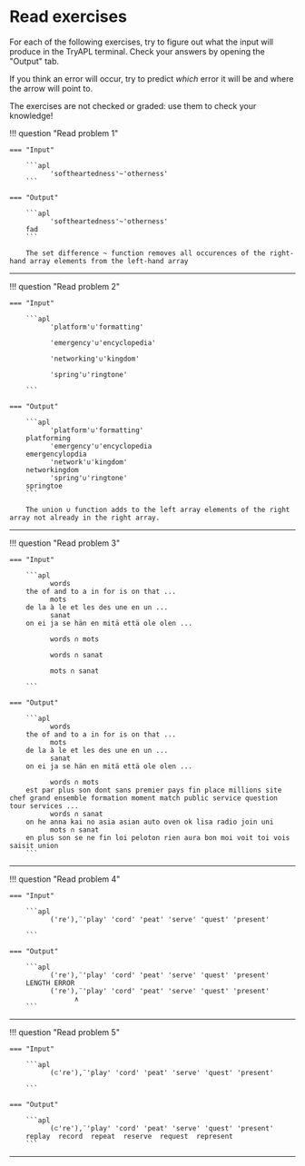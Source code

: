 # Read exercises

For each of the following exercises, try to figure out what the input will produce in the TryAPL terminal.
Check your answers by opening the "Output" tab.

If you think an error will occur, try to predict _which_ error it will be and where the arrow will point to.

The exercises are not checked or graded: use them to check your knowledge!


!!! question "Read problem 1"

    === "Input"
    
        ```apl
              'softheartedness'~'otherness'
        ```

    === "Output"

        ```apl
              'softheartedness'~'otherness'
        fad
        ```

        The set difference ~ function removes all occurences of the right-hand array elements from the left-hand array

---

!!! question "Read problem 2"

    === "Input"
    
        ```apl
              'platform'∪'formatting'
        
              'emergency'∪'encyclopedia'

              'networking'∪'kingdom'

              'spring'∪'ringtone'

        ```

    === "Output"

        ```apl
              'platform'∪'formatting'
        platforming
              'emergency'∪'encyclopedia
        emergencylopdia
              'network'∪'kingdom'
        networkingdom
              'spring'∪'ringtone'
        springtoe
        ```

        The union ∪ function adds to the left array elements of the right array not already in the right array.

---


!!! question "Read problem 3"

    === "Input"
    
        ```apl
              words
        the of and to a in for is on that ...
              mots
        de la à le et les des une en un ...
              sanat
        on ei ja se hän en mitä että ole olen ...
        
              words ∩ mots
        
              words ∩ sanat
              
              mots ∩ sanat
              
        ```

    === "Output"

        ```apl
              words
        the of and to a in for is on that ...
              mots
        de la à le et les des une en un ...
              sanat
        on ei ja se hän en mitä että ole olen ...

              words ∩ mots
        est par plus son dont sans premier pays fin place millions site chef grand ensemble formation moment match public service question tour services ... 
              words ∩ sanat
        on he anna kai no asia asian auto oven ok lisa radio join uni
              mots ∩ sanat
        en plus son se ne fin loi peloton rien aura bon moi voit toi vois saisit union
        ```

---

!!! question "Read problem 4"

    === "Input"
    
        ```apl
              ('re'),¨'play' 'cord' 'peat' 'serve' 'quest' 'present'

        ```

    === "Output"

        ```apl
              ('re'),¨'play' 'cord' 'peat' 'serve' 'quest' 'present'
        LENGTH ERROR
              ('re'),¨'play' 'cord' 'peat' 'serve' 'quest' 'present'
                    ∧
        ```

---

!!! question "Read problem 5"

    === "Input"
    
        ```apl
              (⊂'re'),¨'play' 'cord' 'peat' 'serve' 'quest' 'present'

        ```

    === "Output"

        ```apl
              (⊂'re'),¨'play' 'cord' 'peat' 'serve' 'quest' 'present'
        replay  record  repeat  reserve  request  represent
        ```

---